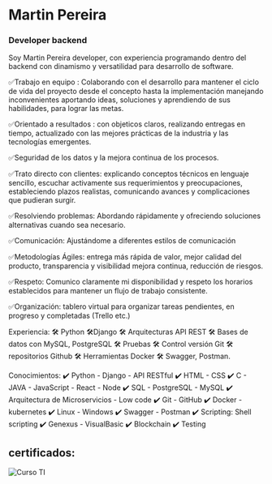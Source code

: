 # Martin Pereira
### Developer backend


Soy Martin Pereira developer, con experiencia programando dentro del  backend con dinamismo y versatilidad para desarrollo de software.

✅Trabajo en equipo : Colaborando con el desarrollo para mantener el ciclo de vida  del proyecto desde el concepto hasta la implementación manejando inconvenientes aportando ideas, soluciones y aprendiendo de sus habilidades, para lograr las metas.

✅Orientado a resultados : con objeticos claros, realizando entregas en tiempo, 
actualizado con las mejores prácticas de la industria y las tecnologías emergentes.

✅Seguridad de los datos y la mejora continua de los procesos.

✅Trato directo con clientes:  explicando conceptos técnicos en lenguaje sencillo, escuchar activamente sus requerimientos y preocupaciones, estableciendo plazos realistas, comunicando avances y complicaciones que pudieran surgir. 

✅Resolviendo problemas: Abordando rápidamente y ofreciendo soluciones alternativas cuando sea necesario.	

✅Comunicación: Ajustándome a diferentes estilos de comunicación


✅Metodologías Ágiles:  entrega más rápida de valor, mejor calidad del producto, transparencia y visibilidad mejora continua, reducción de riesgos.

✅Respeto: Comunico claramente mi disponibilidad y respeto los horarios establecidos para mantener un flujo de trabajo consistente.

✅Organización: tablero virtual para organizar tareas pendientes, en progreso y completadas (Trello etc.)

Experiencia:
🛠️ Python 🛠️Django
🛠️ Arquitecturas API REST 
🛠️ Bases de datos con MySQL, PostgreSQL
🛠️ Pruebas 
🛠️ Control versión Git 🛠️ repositorios Github 
🛠️ Herramientas Docker 🛠️ Swagger, Postman.

Conocimientos:
✔️ Python - Django - API RESTful
✔️ HTML - CSS 
✔️ C    - JAVA - JavaScript - React - Node
✔️ SQL - PostgreSQL - MySQL
✔️ Arquitectura de Microservicios   - Low code
✔️ Git - GitHub
✔️ Docker - kubernetes
✔️ Linux - Windows
✔️ Swagger - Postman
✔️ Scripting: Shell scripting
✔️ Genexus       -     VisualBasic
✔️ Blockchain 
✔️ Testing





## certificados:

![Curso TI ](https://github.com/MPDevuy/MartinPereira/assets/61568369/3593d475-9c2c-48d0-9f68-f04aaeb67343)




